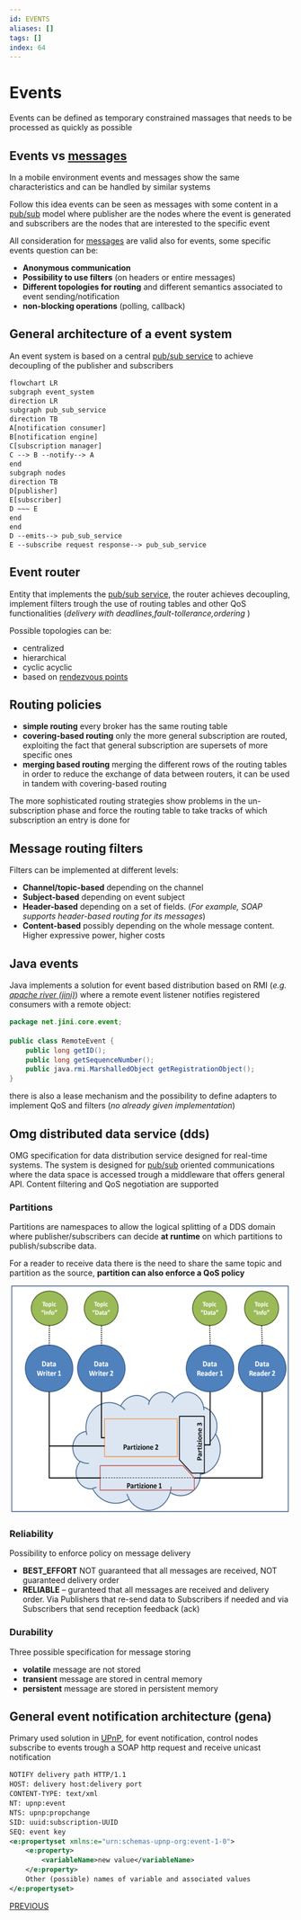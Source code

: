 ```yaml
---
id: EVENTS
aliases: []
tags: []
index: 64
---
```


# Events

Events can be defined as temporary constrained massages that needs to be processed as quickly as possible

## Events vs [messages](pages/mobile_systems/discovery_messages_events/messaging.md)

In a mobile environment events and messages show the same characteristics and can be handled by similar systems

Follow this idea events can be seen as messages with some content in a [pub/sub](pages/mobile_systems/iot/pub_sub_model.md) model where publisher are the nodes where the event is generated and subscribers are the nodes that are interested to the specific event

All consideration for [messages](pages/mobile_systems/discovery_messages_events/messaging.md) are valid also for events, some specific events question can be:

- **Anonymous communication**
- **Possibility to use filters** (on headers or entire messages)
- **Different topologies for routing** and different semantics associated to event sending/notification
-  **non-blocking operations** (polling, callback)
## General architecture of a event system

An event system is based on a central [pub/sub service](pages/mobile_systems/iot/pub_sub_model.md) to achieve decoupling of the publisher and subscribers

```mermaid
flowchart LR
subgraph event_system
direction LR
subgraph pub_sub_service
direction TB
A[notification consumer]
B[notification engine]
C[subscription manager]
C --> B --notify--> A
end
subgraph nodes
direction TB
D[publisher]
E[subscriber]
D ~~~ E
end
end
D --emits--> pub_sub_service
E --subscribe request response--> pub_sub_service
```


## Event router

Entity that implements the [pub/sub service](pages/mobile_systems/iot/pub_sub_model.md), the router achieves decoupling, implement filters trough the use of routing tables and other QoS functionalities (*delivery with deadlines,fault-tollerance,ordering* )

Possible topologies can be:

- centralized
- hierarchical
- cyclic acyclic
- based on [rendezvous points](mobile_systems/design%20pattern%20and%20architectures.md#rendezvous)

## Routing policies

- **simple routing**  every broker has the same routing table
- **covering-based routing** only the more general subscription are routed, exploiting the fact that general subscription are supersets of more specific ones
- **merging based routing** merging the different rows of the routing tables in order to reduce the exchange of data between routers, it can be used in tandem with covering-based routing

The more sophisticated routing strategies show problems in the un-subscription phase and force the routing table to take tracks of which subscription an entry is done for

## Message routing filters

Filters can be implemented at different levels:

- **Channel/topic-based** depending on the channel
- **Subject-based** depending on event subject
- **Header-based** depending on a set of fields. (*For example, SOAP supports header-based routing for its messages*)
- **Content-based** possibly depending on the whole message content. Higher expressive power, higher costs

## Java events

Java implements a solution for event based distribution based on RMI (*e.g. [apache river (jini)](mobile_systems/discovery_messages_events/service_discovery.md#apache%20river%20(jini))*) where a remote event listener notifies registered consumers with a remote object:

```java
package net.jini.core.event;

public class RemoteEvent {
	public long getID();
	public long getSequenceNumber();
	public java.rmi.MarshalledObject getRegistrationObject();
}
```

there is also a lease mechanism and the possibility to define adapters to implement QoS and filters (*no already given implementation*)

## Omg distributed data service (dds)

OMG specification  for data distribution service designed for real-time systems.
The system is designed for [pub/sub](pages/mobile_systems/iot/pub_sub_model.md) oriented communications where the data space is accessed trough a middleware that offers general API. Content filtering and QoS negotiation are supported

### Partitions

Partitions are namespaces to allow the logical splitting of a DDS domain where publisher/subscribers can decide **at runtime**  on which partitions to publish/subscribe data.

For a reader to receive data there is the need to share the same topic and partition as the source, **partition can also enforce a QoS policy**

![](assets/mobile_systems/Pasted%20image%2020240618175718.png)

### Reliability

Possibility to enforce policy on message delivery

- **BEST_EFFORT** NOT guaranteed that all messages are received, NOT guaranteed delivery order
- **RELIABLE** – guranteed that all messages are received and delivery order. Via Publishers that re-send data to Subscribers if needed and via Subscribers that send reception feedback (ack)
### Durability

Three possible specification for message storing

- **volatile** message are not stored
- **transient** message are stored in central memory
- **persistent** message are stored in persistent memory

## General event notification architecture (gena)

Primary used solution in [UPnP](mobile_systems/discovery_messages_events/service_discovery.md#universal%20plug%20and%20play%20(upnp)), for event notification, control nodes subscribe to events trough a SOAP http request and receive unicast notification

```xml
NOTIFY delivery path HTTP/1.1
HOST: delivery host:delivery port
CONTENT-TYPE: text/xml
NT: upnp:event
NTS: upnp:propchange
SID: uuid:subscription-UUID
SEQ: event key
<e:propertyset xmlns:e="urn:schemas-upnp-org:event-1-0">
	<e:property>
		<variableName>new value</variableName>
	</e:property>
	Other (possible) names of variable and associated values
</e:propertyset>
```

[PREVIOUS](pages/mobile_systems/discovery_messages_events/extensible_messaging_and_presence_protocol.md)

